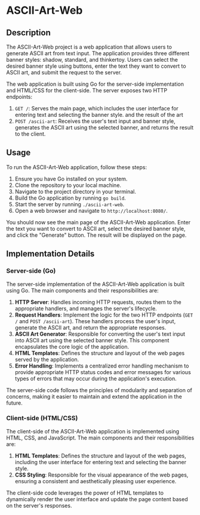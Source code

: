 # ASCII-Art-Web

## Description
The ASCII-Art-Web project is a web application that allows users to generate ASCII art from text input. The application provides three different banner styles: shadow, standard, and thinkertoy. Users can select the desired banner style using buttons, enter the text they want to convert to ASCII art, and submit the request to the server.

The web application is built using Go for the server-side implementation and HTML/CSS for the client-side. The server exposes two HTTP endpoints:

1. `GET /`: Serves the main page, which includes the user interface for entering text and selecting the banner style. and the result of the art
2. `POST /ascii-art`: Receives the user's text input and banner style, generates the ASCII art using the selected banner, and returns the result to the client.

## Usage
To run the ASCII-Art-Web application, follow these steps:

1. Ensure you have Go installed on your system.
2. Clone the repository to your local machine.
3. Navigate to the project directory in your terminal.
4. Build the Go application by running `go build`.
5. Start the server by running `./ascii-art-web`.
6. Open a web browser and navigate to `http://localhost:8080/`.

You should now see the main page of the ASCII-Art-Web application. Enter the text you want to convert to ASCII art, select the desired banner style, and click the "Generate" button. The result will be displayed on the page.

## Implementation Details

### Server-side (Go)

The server-side implementation of the ASCII-Art-Web application is built using Go. The main components and their responsibilities are:

1. **HTTP Server**: Handles incoming HTTP requests, routes them to the appropriate handlers, and manages the server's lifecycle.
2. **Request Handlers**: Implement the logic for the two HTTP endpoints (`GET /` and `POST /ascii-art`). These handlers process the user's input, generate the ASCII art, and return the appropriate responses.
3. **ASCII Art Generator**: Responsible for converting the user's text input into ASCII art using the selected banner style. This component encapsulates the core logic of the application.
4. **HTML Templates**: Defines the structure and layout of the web pages served by the application.
5. **Error Handling**: Implements a centralized error handling mechanism to provide appropriate HTTP status codes and error messages for various types of errors that may occur during the application's execution.

The server-side code follows the principles of modularity and separation of concerns, making it easier to maintain and extend the application in the future.

### Client-side (HTML/CSS)

The client-side of the ASCII-Art-Web application is implemented using HTML, CSS, and JavaScript. The main components and their responsibilities are:

1. **HTML Templates**: Defines the structure and layout of the web pages, including the user interface for entering text and selecting the banner style.
2. **CSS Styling**: Responsible for the visual appearance of the web pages, ensuring a consistent and aesthetically pleasing user experience.

The client-side code leverages the power of HTML templates to dynamically render the user interface and update the page content based on the server's responses.
